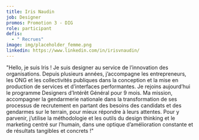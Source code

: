 ```yaml
---
title: Iris Naudin
job: Designer
promos: Promotion 3 - DIG
role: participant
defis:
  - " Recrues"
image: img/placeholder_femme.png
linkedin: https://www.linkedin.com/in/irisvnaudin/
---
```

"Hello, je suis Iris ! Je suis designer au service de l’innovation des organisations. Depuis plusieurs années, j’accompagne les entrepreneurs, les ONG et les collectivités publiques dans la conception et la mise en production de services et d’interfaces performantes. Je rejoins aujourd’hui le programme Designers d’Intérêt Général pour 9 mois. Ma mission, accompagner la gendarmerie nationale dans la transformation de ses processus de recrutement en partant des besoins des candidats et des gendarmes sur le terrain, pour mieux répondre à leurs attentes. Pour y parvenir, j’utilise la méthodologie et les outils du design thinking et le marketing centré sur l’humain, dans une optique d’amélioration constante et de résultats tangibles et concrets !"